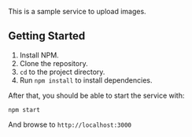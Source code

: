 This is a sample service to upload images.

## Getting Started

1. Install NPM.
2. Clone the repository.
2. `cd` to the project directory.
3. Run `npm install` to install dependencies.

After that, you should be able to start the service with:

    npm start

And browse to `http://localhost:3000`
